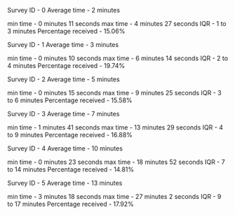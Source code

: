 
 Survey ID - 0 
 Average time - 2 minutes

 min time - 0 minutes 11 seconds
 max time - 4 minutes 27 seconds
 IQR - 1 to 3 minutes
 Percentage received - 15.06%

 Survey ID - 1 
 Average time - 3 minutes

 min time - 0 minutes 10 seconds
 max time - 6 minutes 14 seconds
 IQR - 2 to 4 minutes
 Percentage received - 19.74%

 Survey ID - 2 
 Average time - 5 minutes

 min time - 0 minutes 15 seconds
 max time - 9 minutes 25 seconds
 IQR - 3 to 6 minutes
 Percentage received - 15.58%

 Survey ID - 3 
 Average time - 7 minutes

 min time - 1 minutes 41 seconds
 max time - 13 minutes 29 seconds
 IQR - 4 to 9 minutes
 Percentage received - 16.88%

 Survey ID - 4 
 Average time - 10 minutes

 min time - 0 minutes 23 seconds
 max time - 18 minutes 52 seconds
 IQR - 7 to 14 minutes
 Percentage received - 14.81%

 Survey ID - 5 
 Average time - 13 minutes

 min time - 3 minutes 18 seconds
 max time - 27 minutes 2 seconds
 IQR - 9 to 17 minutes
 Percentage received - 17.92%